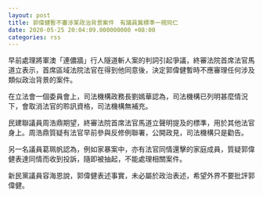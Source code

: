 ```yaml
---
layout: post
title: 郭偉健暫不審涉某政治背景案件　有議員冀標準一視同仁
date: 2020-05-25 20:04:09.000000000 +08:00
categories: rss
---
```


早前處理將軍澳「連儂牆」行人隧道斬人案的判詞引起爭議，終審法院首席法官馬道立表示，首席區域法院法官在得到他同意後，決定郭偉健暫時不應審理任何涉及類似政治背景的案件。

在立法會一個委員會上，司法機構政務長劉嫣華認為，司法機構已列明甚麼情況下，會取消法官的聆訊資格，司法機構無補充。

民建聯議員周浩鼎期望，終審法院首席法官馬道立聲明提及的標準，用於其他法官身上。周浩鼎質疑有法官早前參與反修例聯署，公開政見，司法機構只是勸告。

另一名議員葛珮帆認為，例如家暴案中，亦有法官同情還擊的家庭成員，質疑郭偉健表達同情而收到投訴，隨即被抽起，不能處理相關案件。

新民黨議員容海恩說，郭偉健表述事實，未必屬於政治表述，希望外界不要批評郭偉健。
